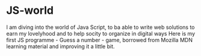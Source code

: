 # JS-world
I am diving into the world of Java Script, to ba able to write web solutions  to earn my lovelyhood and to help socity to organize in digital ways 
Here is my first JS programme - Guess a number - game,  borrowed from Mozilla MDN learning material and improving it a little bit.
